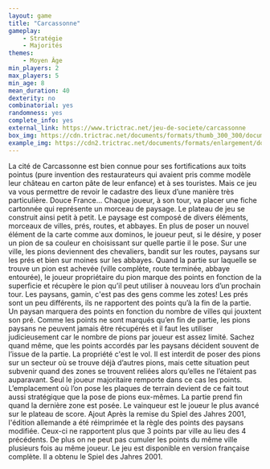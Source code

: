 ```yaml
---
layout: game
title: "Carcassonne"
gameplay:
    - Stratégie
    - Majorités
themes:
    - Moyen Âge
min_players: 2
max_players: 5
min_age: 8
mean_duration: 40
dexterity: no
combinatorial: yes
randomness: yes
complete_info: yes
external_link: https://www.trictrac.net/jeu-de-societe/carcassonne
box_img: https://cdn.trictrac.net/documents/formats/thumb_300_300/documents/originals/c2/a1/cf908a01ba2aa7a8753706c45ccbada92e0e.jpeg
example_img: https://cdn2.trictrac.net/documents/formats/enlargement/documents/originals/74/95/ee7ebf992836c049f03ef90ab43c44cca6dd.jpeg
---
```


La cité de Carcassonne est bien connue pour ses fortifications aux toits pointus (pure invention des restaurateurs qui avaient pris comme modèle leur château en carton pâte de leur enfance) et à ses touristes.
Mais ce jeu va vous permettre de revoir le cadastre des lieux d’une manière très particulière.
Douce France...
Chaque joueur, à son tour, va placer une fiche cartonnée qui représente un morceau de paysage. Le plateau de jeu se construit ainsi petit à petit.
Le paysage est composé de divers éléments, morceaux de villes, prés, routes, et abbayes.
En plus de poser un nouvel élément de la carte comme aux dominos, le joueur peut, si le désire, y poser un pion de sa couleur en choisissant sur quelle partie il le pose. Sur une ville, les pions deviennent des chevaliers, bandit sur les routes, paysans sur les prés et bien sur moines sur les abbayes.
Quand la partie sur laquelle se trouve un pion est achevée (ville complète, route terminée, abbaye entourée), le joueur propriétaire du pion marque des points en fonction de la superficie et récupère le pion qu’il peut utiliser à nouveau lors d’un prochain tour.
Les paysans, gamin, c'est pas des gens comme les zotes!
Les prés sont un peu différents, ils ne rapportent des points qu’à la fin de la partie. Un paysan marquera des points en fonction du nombre de villes qui jouxtent son pré. Comme les points ne sont marqués qu’en fin de partie, les pions paysans ne peuvent jamais être récupérés et il faut les utiliser judicieusement car le nombre de pions par joueur est assez limité. Sachez quand même, que les points accordés par les paysans décident souvent de l’issue de la partie.
La propriété c'est le vol.
Il est interdit de poser des pions sur un secteur où se trouve déjà d’autres pions, mais cette situation peut subvenir quand des zones se trouvent reliées alors qu’elles ne l’étaient pas auparavant. Seul le joueur majoritaire remporte dans ce cas les points. L’emplacement où l’on pose les plaques de terrain devient de ce fait tout aussi stratégique que la pose de pions eux-mêmes.
La partie prend fin quand la dernière zone est posée.
Le vainqueur est le joueur le plus avancé sur le plateau de score.
Ajout
Après la remise du Spiel des Jahres 2001, l'édition allemande a été réimprimée et la règle des points des paysans modifiée. Ceux-ci ne rapportent plus que 3 points par ville au lieu des 4 précédents. De plus on ne peut pas cumuler les points du même ville plusieurs fois au même joueur.
Le jeu est disponible en version française complète. Il a obtenu le Spiel des Jahres 2001.